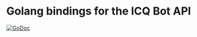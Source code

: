 # Golang bindings for the ICQ Bot API

[![GoDoc](https://godoc.org/github.com/bm0/icq-bot-api?status.svg)](https://godoc.org/github.com/bm0/icq-bot-api)